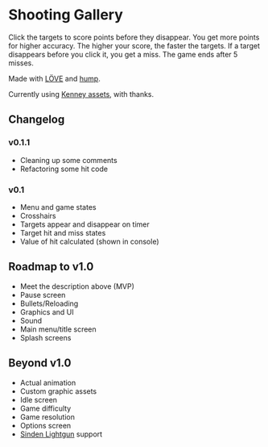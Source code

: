 # Shooting Gallery

Click the targets to score points before they disappear. You get more points for higher accuracy. The higher your score, the faster the targets. If a target disappears before you click it, you get a miss. The game ends after 5 misses.

Made with [LÖVE](https://love2d.org "LÖVE - Free 2D Game Engine") and [hump](https://github.com/vrld/hump "Helper Utilities for a Multitude of Problems").

Currently using [Kenney assets](https://www.kenney.nl/assets), with thanks.

## Changelog

### v0.1.1
+ Cleaning up some comments
+ Refactoring some hit code

### v0.1
+ Menu and game states
+ Crosshairs
+ Targets appear and disappear on timer
+ Target hit and miss states
+ Value of hit calculated (shown in console)

## Roadmap to v1.0
+ Meet the description above (MVP)
+ Pause screen
+ Bullets/Reloading
+ Graphics and UI
+ Sound
+ Main menu/title screen
+ Splash screens

## Beyond v1.0
+ Actual animation
+ Custom graphic assets
+ Idle screen
+ Game difficulty
+ Game resolution
+ Options screen
+ [Sinden Lightgun](https://www.sindenlightgun.com/) support
